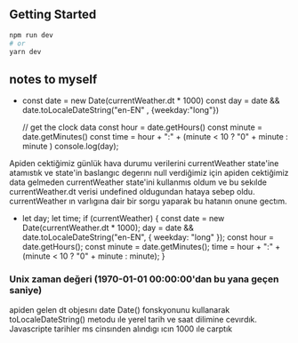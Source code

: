 ## Getting Started

```bash
npm run dev
# or
yarn dev
```
## notes to myself

-  const date = new Date(currentWeather.dt * 1000)
   const day  =  date && date.toLocaleDateString("en-EN" , {weekday:"long"})

   // get the clock data
   const hour = date.getHours()
   const minute = date.getMinutes()
   const time = hour + ":" + (minute < 10  ? "0" + minute : minute )
   console.log(day);

Apiden cektiğimiz günlük hava durumu verilerini currentWeather state'ine atamıstık ve state'in baslangıc degerını null verdiğimiz için apiden cektiğimiz data gelmeden currentWeather state'ini kullanmıs oldum ve bu sekılde currentWeather.dt verisi undefined oldugundan hataya sebep oldu. currentWeather ın varlıgına dair bir sorgu yaparak bu hatanın onune gectım. 

-  let day;
  let time;
  if (currentWeather) {
    const date = new Date(currentWeather.dt * 1000);
    day = date && date.toLocaleDateString("en-EN", { weekday: "long" });
    const hour = date.getHours();
    const minute = date.getMinutes();
    time = hour + ":" + (minute < 10 ? "0" + minute : minute);
  }

### Unix zaman değeri (1970-01-01 00:00:00'dan bu yana geçen saniye)
apiden gelen dt objesını date Date() fonskyonunu kullanarak toLocaleDateString() metodu ıle yerel tarih ve saat dilimine cevırdık. Javascripte tarihler ms cinsınden alındıgı ıcın 1000 ıle carptık 